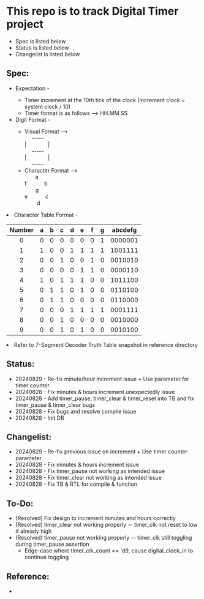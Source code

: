 # This repo is to track Digital Timer project
- Spec is listed below
- Status is listed below
- Changelist is listed below

## Spec:
<ul>
    <li> Expectation - </li>
        <ul>
        <li> Timer increment at the 10th tick of the clock (Increment clock = system clock / 10) </li>
        <li> Timer format is as follows --> HH.MM.SS </li>
        </ul>
    <li> Digit Format - </li>
        <ul>
        <li> Visual Format --> </li>
          -----    <br>
        |    |   <br>
           -----   <br>
        |    |   <br>
          -----    <br>
        <li> Character Format --> </li>
          a    <br>
        f    b   <br>
          g    <br>
        e    c   <br>
           d   <br>
        </ul>
</ul>

<li> Character Table Format - </li>

| Number |  a  |  b  |  c  |  d  |  e  |  f  |  g  | abcdefg |
| :----: | :-: | :-: | :-: | :-: | :-: | :-: | :-: | :-----: |
|    0   |  0  |  0  |  0  |  0  |  0  |  0  |  1  | 0000001 |
|    1   |  1  |  0  |  0  |  1  |  1  |  1  |  1  | 1001111 |
|    2   |  0  |  0  |  1  |  0  |  0  |  1  |  0  | 0010010 |
|    3   |  0  |  0  |  0  |  0  |  1  |  1  |  0  | 0000110 |
|    4   |  1  |  0  |  1  |  1  |  1  |  0  |  0  | 1011100 |
|    5   |  0  |  1  |  1  |  0  |  1  |  0  |  0  | 0110100 |
|    6   |  0  |  1  |  1  |  0  |  0  |  0  |  0  | 0110000 |
|    7   |  0  |  0  |  0  |  1  |  1  |  1  |  1  | 0001111 |
|    8   |  0  |  0  |  1  |  0  |  0  |  0  |  0  | 0010000 |
|    9   |  0  |  0  |  1  |  0  |  1  |  0  |  0  | 0010100 |

<li> Refer to 7-Segment Decoder Truth Table snapshot in reference directory </li>

## Status:
- 20240829 - Re-fix minute/hour increment issue + Use parameter for timer counter
- 20240828 - Fix minutes & hours increment unexpectedly issue
- 20240828 - Add timer_pause, timer_clear & timer_reset into TB and fix timer_pause & timer_clear bugs
- 20240828 - Fix bugs and resolve compile issue
- 20240828 - Init DB

## Changelist:
- 20240829 - Re-fix previous issue on increment + Use timer counter parameter
- 20240828 - Fix minutes & hours increment issue
- 20240828 - Fix timer_pause not working as intended issue
- 20240828 - Fix timer_clear not working as intended issue
- 20240828 - Fix TB & RTL for compile & function

## To-Do:
- (Resolved) Fix design to increment minutes and hours correctly
- (Resolved) timer_clear not working properly -- timer_clk not reset to low if already high
- (Resolved) timer_pause not working properly -- timer_clk still toggling during timer_pause assertion
  - Edge-case where timer_clk_count == 'd9, cause digital_clock_in to continue toggling

## Reference:
- 